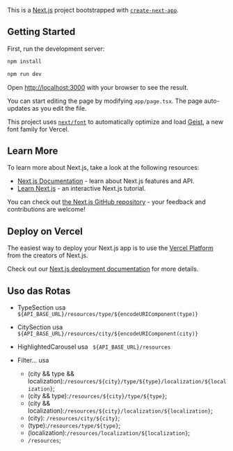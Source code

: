 This is a [Next.js](https://nextjs.org) project bootstrapped with [`create-next-app`](https://nextjs.org/docs/app/api-reference/cli/create-next-app).

## Getting Started

First, run the development server:

```bash
npm install

npm run dev

```

Open [http://localhost:3000](http://localhost:3000) with your browser to see the result.

You can start editing the page by modifying `app/page.tsx`. The page auto-updates as you edit the file.

This project uses [`next/font`](https://nextjs.org/docs/app/building-your-application/optimizing/fonts) to automatically optimize and load [Geist](https://vercel.com/font), a new font family for Vercel.

## Learn More

To learn more about Next.js, take a look at the following resources:

- [Next.js Documentation](https://nextjs.org/docs) - learn about Next.js features and API.
- [Learn Next.js](https://nextjs.org/learn) - an interactive Next.js tutorial.

You can check out [the Next.js GitHub repository](https://github.com/vercel/next.js) - your feedback and contributions are welcome!

## Deploy on Vercel

The easiest way to deploy your Next.js app is to use the [Vercel Platform](https://vercel.com/new?utm_medium=default-template&filter=next.js&utm_source=create-next-app&utm_campaign=create-next-app-readme) from the creators of Next.js.

Check out our [Next.js deployment documentation](https://nextjs.org/docs/app/building-your-application/deploying) for more details.


## Uso das Rotas

- TypeSection usa `${API_BASE_URL}/resources/type/${encodeURIComponent(type)}`

- CitySection usa `${API_BASE_URL}/resources/city/${encodeURIComponent(city)}`

- HighlightedCarousel usa ` ${API_BASE_URL}/resources`

- Filter... usa 
    - (city && type && localization):`/resources/${city}/type/${type}/localization/${localization}`;
    - (city && type):`/resources/${city}/type/${type}`;
    - (city && localization):`/resources/${city}/localization/${localization}`;
    - (city): `/resources/city/${city}`;
    - (type):`/resources/type/${type}`;
    - (localization):`/resources/localization/${localization}`;
    - `/resources`;